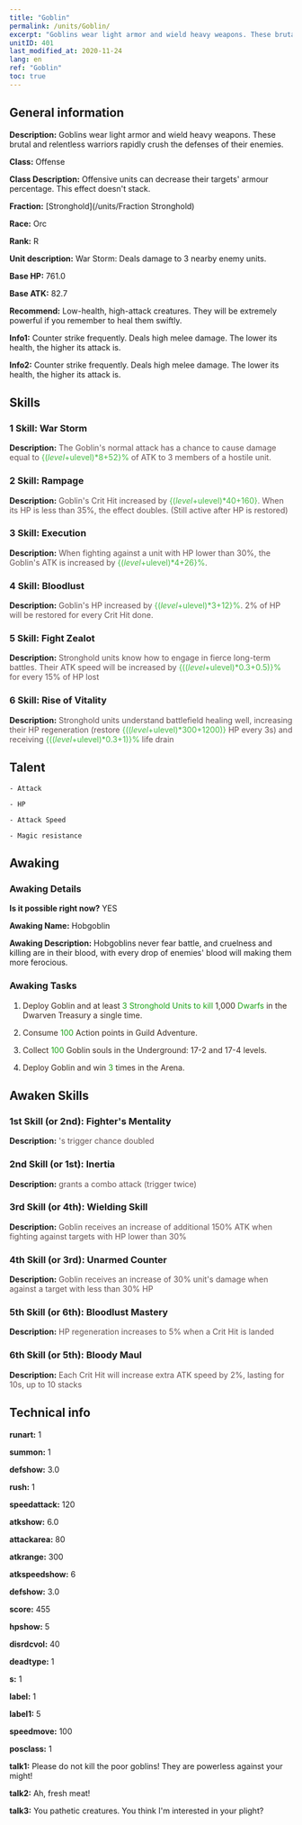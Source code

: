 ```yaml
---
title: "Goblin"
permalink: /units/Goblin/
excerpt: "Goblins wear light armor and wield heavy weapons. These brutal and relentless warriors rapidly crush the defenses of their enemies."
unitID: 401
last_modified_at: 2020-11-24
lang: en
ref: "Goblin"
toc: true
---
```

## General information
 **Description:** Goblins wear light armor and wield heavy weapons. These brutal and relentless warriors rapidly crush the defenses of their enemies.

 **Class:** Offense

 **Class Description:** Offensive units can decrease their targets' armour percentage. This effect doesn't stack.

 **Fraction:** [Stronghold](/units/Fraction Stronghold)

 **Race:** Orc

 **Rank:** R

 **Unit description:** War Storm: Deals damage to 3 nearby enemy units.

 **Base HP:** 761.0

 **Base ATK:** 82.7

 **Recommend:** Low-health, high-attack creatures. They will be extremely powerful if you remember to heal them swiftly.

 **Info1:** Counter strike frequently. Deals high melee damage. The lower its health, the higher its attack is.

 **Info2:** Counter strike frequently. Deals high melee damage. The lower its health, the higher its attack is.

## Skills
### 1 Skill: War Storm
 **Description:** <span style="color: #645252">The Goblin's normal attack has a chance to cause damage equal to <span style="color: black"><span style="color: #48b946">{($level+$ulevel)*8+52}%<span style="color: black"><span style="color: #645252"> of ATK to 3 members of a hostile unit.<span style="color: black">

### 2 Skill: Rampage
 **Description:** <span style="color: #645252">Goblin's Crit Hit increased by <span style="color: black"><span style="color: #48b946">{($level+$ulevel)*40+160}<span style="color: black"><span style="color: #645252">. When its HP is less than 35%, the effect doubles. (Still active after HP is restored)<span style="color: black">

### 3 Skill: Execution
 **Description:** <span style="color: #645252">When fighting against a unit with HP lower than 30%, the Goblin's ATK is increased by <span style="color: black"><span style="color: #48b946">{($level+$ulevel)*4+26}%<span style="color: black"><span style="color: #645252">.<span style="color: black">

### 4 Skill: Bloodlust
 **Description:** <span style="color: #645252">Goblin's HP increased by <span style="color: black"><span style="color: #48b946">{($level+$ulevel)*3+12}%<span style="color: black"><span style="color: #645252">. 2% of HP will be restored for every Crit Hit done.<span style="color: black">

### 5 Skill: Fight Zealot
 **Description:** <span style="color: #645252">Stronghold units know how to engage in fierce long-term battles. Their ATK speed will be increased by <span style="color: black"><span style="color: #48b946">{(($level+$ulevel)*0.3+0.5)}%<span style="color: black"><span style="color: #645252"> for every 15% of HP lost<span style="color: black">

### 6 Skill: Rise of Vitality
 **Description:** <span style="color: #645252">Stronghold units understand battlefield healing well, increasing their HP regeneration (restore <span style="color: black"><span style="color: #48b946">{(($level+$ulevel)*300+1200)}<span style="color: black"><span style="color: #645252"> HP every 3s) and receiving <span style="color: black"><span style="color: #48b946">{(($level+$ulevel)*0.3+1)}%<span style="color: black"><span style="color: #645252"> life drain<span style="color: black">

## Talent

    - Attack

    - HP

    - Attack Speed

    - Magic resistance

## Awaking
### Awaking Details
 **Is it possible right now?** YES

 **Awaking Name:** Hobgoblin

 **Awaking Description:** Hobgoblins never fear battle, and cruelness and killing are in their blood, with every drop of enemies' blood will making them more ferocious.

### Awaking Tasks
 1. <span style="color: #3c2a1e">Deploy Goblin and at least <span style="color: black"><span style="color: #1ca216">3 Stronghold Units to kill <span style="color: black"><span style="color: #3c2a1e">1,000<span style="color: black"><span style="color: #1ca216"> Dwarfs<span style="color: black"> <span style="color: #3c2a1e">in the Dwarven Treasury a single time.<span style="color: black">

 2. <span style="color: #3c2a1e">Consume <span style="color: black"><span style="color: #1ca216">100<span style="color: black"><span style="color: #3c2a1e"> Action points in Guild Adventure.<span style="color: black">

 3. <span style="color: #3c2a1e">Collect <span style="color: black"><span style="color: #1ca216">100<span style="color: black"><span style="color: #3c2a1e"> Goblin souls in the Underground: 17-2 and 17-4 levels.<span style="color: black">

 4. <span style="color: #3c2a1e">Deploy Goblin and win <span style="color: black"><span style="color: #1ca216">3<span style="color: black"><span style="color: #3c2a1e"> times in the Arena.<span style="color: black">

## Awaken Skills

### 1st Skill (or 2nd): Fighter's Mentality
 **Description:** <span style="color: #48b946"><War Storm> <span style="color: black"><span style="color: #645252"><War Storm>'s trigger chance doubled<span style="color: black">

### 2nd Skill (or 1st): Inertia
 **Description:** <span style="color: #48b946"><War Storm> <span style="color: black"><span style="color: #645252"><War Storm> grants a combo attack (trigger <War Storm> twice)<span style="color: black">

### 3rd Skill (or 4th): Wielding Skill
 **Description:** <span style="color: #48b946"><Execution><span style="color: black"><span style="color: #645252">Goblin receives an increase of additional 150% ATK when fighting against targets with HP lower than 30%<span style="color: black">

### 4th Skill (or 3rd): Unarmed Counter
 **Description:** <span style="color: #48b946"><Execution><span style="color: black"><span style="color: #645252">Goblin receives an increase of 30% unit's damage when against a target with less than 30% HP<span style="color: black">

### 5th Skill (or 6th): Bloodlust Mastery
 **Description:** <span style="color: #48b946"><Bloodlust><span style="color: black"><span style="color: #645252">HP regeneration increases to 5% when a Crit Hit is landed<span style="color: black">

### 6th Skill (or 5th): Bloody Maul
 **Description:** <span style="color: #48b946"><Bloodlust><span style="color: black"><span style="color: #645252">Each Crit Hit will increase extra ATK speed by 2%, lasting for 10s, up to 10 stacks<span style="color: black">

## Technical info
 **runart:** 1

 **summon:** 1

 **defshow:** 3.0

 **rush:** 1

 **speedattack:** 120

 **atkshow:** 6.0

 **attackarea:** 80

 **atkrange:** 300

 **atkspeedshow:** 6

 **defshow:** 3.0

 **score:** 455

 **hpshow:** 5

 **disrdcvol:** 40

 **deadtype:** 1

 **s:** 1

 **label:** 1

 **label1:** 5

 **speedmove:** 100

 **posclass:** 1

 **talk1:** Please do not kill the poor goblins! They are powerless against your might!

 **talk2:** Ah, fresh meat!

 **talk3:** You pathetic creatures. You think I'm interested in your plight?

